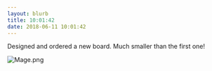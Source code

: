 ```yaml
---
layout: blurb
title: 10:01:42
date: 2018-06-11 10:01:42
---
```

Designed and ordered a new board. Much smaller than the first one!

![Mage.png](http://www.subdimension.co.uk/files/2018-06-11-095820/Mage.png)
